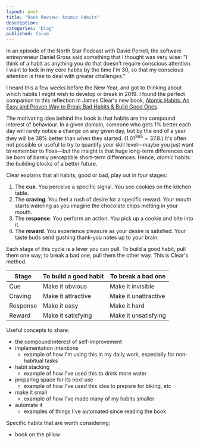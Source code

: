 ```yaml
---
layout: post
title: "Book Review: Atomic Habits"
description:
categories: "blog"
published: false
---
```


In an episode of the North Star Podcast with David Perrell, the software entrepreneur Daniel Gross said something that I thought was very wise: "I think of a habit as anything you do that doesn't require conscious attention. I want to lock in my core habits by the time I'm 30, so that my conscious attention is free to deal with greater challenges."

I heard this a few weeks before the New Year, and got to thinking about which habits I might wish to develop or break in 2019. I found the perfect companion to this reflection in James Clear's new book, [Atomic Habits: An Easy and Proven Way to Break Bad Habits & Build Good Ones](https://www.goodreads.com/book/show/40121378-atomic-habits).

The motivating idea behind the book is that habits are the compound interest of behaviour. In a given domain, someone who gets 1% better each day will rarely notice a change on any given day, but by the end of a year they will be 38% better than when they started. ($1.01^{365} = 37.8​$.) It's often not possible or useful to try to quantify your skill level—maybe you just want to remember to floss—but the insight is that huge long-term differences can be born of barely perceptible short-term differences. Hence, *atomic* habits: the building blocks of a better future.

Clear explains that all habits, good or bad, play out in four stages:

1. The **cue**. You perceive a specific signal. You see cookies on the kitchen table.
2. The **craving**. You feel a rush of desire for a specific reward. Your mouth starts watering as you imagine the chocolate chips melting in your mouth.
3. The **response**. You perform an action. You pick up a cookie and bite into it.
4. The **reward**. You experience pleasure as your desire is satisfied. Your taste buds send gushing thank-you notes up to your brain.

Each stage of this cycle is a lever you can pull. To build a good habit, pull them one way; to break a bad one, pull them the other way. This is Clear's method.

| Stage    | To build a good habit | To break a bad one   |
| -------- | --------------------- | -------------------- |
| Cue      | Make it obvious       | Make it invisible    |
| Craving  | Make it attractive    | Make it unattractive |
| Response | Make it easy          | Make it hard         |
| Reward   | Make it satisfying    | Make it unsatisfying |



Useful concepts to share:

- the compound interest of self-improvement
- implementation intentions
  - example of how I'm using this in my daily work, especially for non-habitual tasks
- habit stacking
  - example of how I've used this to drink more water
- preparing space for its next use
  - example of how I've used this idea to prepare for biking, etc
- make it small
  - example of how I've made many of my habits smaller
- automate it
  - examples of things I've automated since reading the book

Specific habits that are worth considering:

* book on the pillow